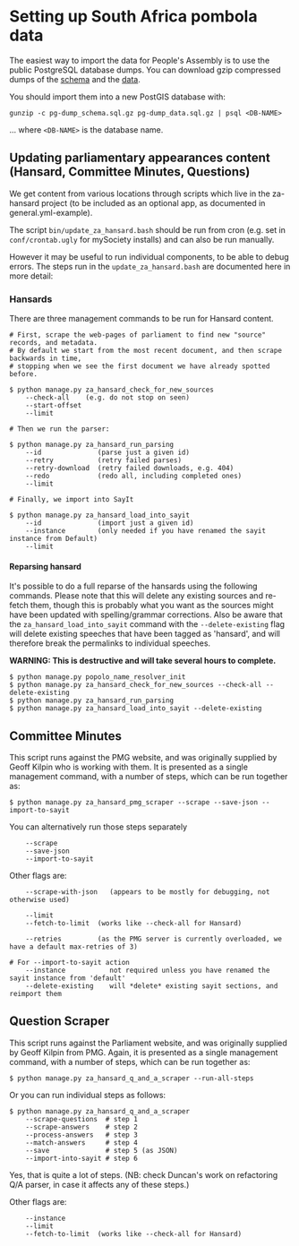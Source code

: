 # Setting up South Africa pombola data

The easiest way to import the data for People's Assembly is to
use the public PostgreSQL database dumps.  You can download gzip
compressed dumps of the
[schema](http://www.pa.org.za/media_root/dumps/pg-dump_schema.sql.gz)
and the
[data](http://www.pa.org.za/media_root/dumps/pg-dump_data.sql.gz).

You should import them into a new PostGIS database with:

    gunzip -c pg-dump_schema.sql.gz pg-dump_data.sql.gz | psql <DB-NAME>

... where `<DB-NAME>` is the database name.

## Updating parliamentary appearances content (Hansard, Committee Minutes, Questions)

We get content from various locations through scripts which live in the za-hansard project (to be included as
an optional app, as documented in general.yml-example).

The script `bin/update_za_hansard.bash` should be run from cron (e.g. set in
`conf/crontab.ugly` for mySociety installs) and can also be run manually.

However it may be useful to run individual components, to be able to debug
errors.  The steps run in the `update_za_hansard.bash` are documented here in
more detail:

### Hansards

There are three management commands to be run for Hansard content.

    # First, scrape the web-pages of parliament to find new "source" records, and metadata.
    # By default we start from the most recent document, and then scrape backwards in time,
    # stopping when we see the first document we have already spotted before.

    $ python manage.py za_hansard_check_for_new_sources
        --check-all    (e.g. do not stop on seen)
        --start-offset
        --limit

    # Then we run the parser:

    $ python manage.py za_hansard_run_parsing
        --id              (parse just a given id)
        --retry           (retry failed parses)
        --retry-download  (retry failed downloads, e.g. 404)
        --redo            (redo all, including completed ones)
        --limit

    # Finally, we import into SayIt

    $ python manage.py za_hansard_load_into_sayit
        --id              (import just a given id)
        --instance        (only needed if you have renamed the sayit instance from Default)
        --limit

#### Reparsing hansard

It's possible to do a full reparse of the hansards using the following commands.
Please note that this will delete any existing sources and re-fetch them, though
this is probably what you want as the sources might have been updated with
spelling/grammar corrections. Also be aware that the
`za_hansard_load_into_sayit` command with the `--delete-existing` flag will
delete existing speeches that have been tagged as 'hansard', and will therefore
break the permalinks to individual speeches.

**WARNING: This is destructive and will take several hours to complete.**

    $ python manage.py popolo_name_resolver_init
    $ python manage.py za_hansard_check_for_new_sources --check-all --delete-existing
    $ python manage.py za_hansard_run_parsing
    $ python manage.py za_hansard_load_into_sayit --delete-existing

## Committee Minutes

This script runs against the PMG website, and was originally supplied by Geoff Kilpin who is
working with them.  It is presented as a single management command, with a
number of steps, which can be run together as:

    $ python manage.py za_hansard_pmg_scraper --scrape --save-json --import-to-sayit

You can alternatively run those steps separately

        --scrape
        --save-json
        --import-to-sayit

Other flags are:

        --scrape-with-json   (appears to be mostly for debugging, not otherwise used)

        --limit
        --fetch-to-limit  (works like --check-all for Hansard)

        --retries         (as the PMG server is currently overloaded, we have a default max-retries of 3)

    # For --import-to-sayit action
        --instance           not required unless you have renamed the sayit instance from 'default'
        --delete-existing    will *delete* existing sayit sections, and reimport them

## Question Scraper

This script runs against the Parliament website, and was originally supplied by
Geoff Kilpin from PMG.  Again, it is presented as a single management command,
with a number of steps, which can be run together as:

    $ python manage.py za_hansard_q_and_a_scraper --run-all-steps

Or you can run individual steps as follows:

    $ python manage.py za_hansard_q_and_a_scraper
        --scrape-questions  # step 1
        --scrape-answers    # step 2
        --process-answers   # step 3
        --match-answers     # step 4
        --save              # step 5 (as JSON)
        --import-into-sayit # step 6

Yes, that is quite a lot of steps.  (NB: check Duncan's work on refactoring Q/A
parser, in case it affects any of these steps.)

Other flags are:

        --instance
        --limit
        --fetch-to-limit  (works like --check-all for Hansard)



